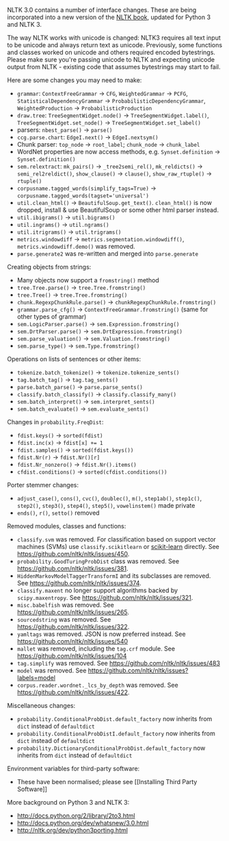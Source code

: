 NLTK 3.0 contains a number of interface changes. These are being incorporated into a new version of the [NLTK book](http://nltk.org/book), updated for Python 3 and NLTK 3.

The way NLTK works with unicode is changed: NLTK3 requires all text input to be unicode and always return text as unicode. Previously, some functions and classes worked on unicode and others required encoded bytestrings. Please make sure you're passing unicode to NLTK and expecting unicode output from NLTK - existing code that assumes bytestrings may start to fail.

Here are some changes you may need to make:
* `grammar`: `ContextFreeGrammar` &rarr; `CFG`, `WeightedGrammar` &rarr; `PCFG`, `StatisticalDependencyGrammar` &rarr; `ProbabilisticDependencyGrammar`, `WeightedProduction` &rarr; `ProbabilisticProduction`
* `draw.tree`: `TreeSegmentWidget.node()` &rarr; `TreeSegmentWidget.label()`, `TreeSegmentWidget.set_node()` &rarr; `TreeSegmentWidget.set_label()`
* parsers: `nbest_parse()` &rarr; `parse()`
* `ccg.parse.chart`: `EdgeI.next()` &rarr; `EdgeI.nextsym()`
* Chunk parser: `top_node` &rarr; `root_label`; `chunk_node` &rarr; `chunk_label`
* WordNet properties are now access methods, e.g. `Synset.definition` &rarr; `Synset.definition()`
* `sem.relextract`: `mk_pairs()` &rarr; `_tree2semi_rel()`, `mk_reldicts()` &rarr; `semi_rel2reldict()`, `show_clause()` &rarr; `clause()`, `show_raw_rtuple()` &rarr; `rtuple()`
* `corpusname.tagged_words(simplify_tags=True)` &rarr; `corpusname.tagged_words(tagset='universal')`
* `util.clean_html()` &rarr; `BeautifulSoup.get_text()`. `clean_html()` is now dropped, install & use BeautifulSoup or some other html parser instead.
* `util.ibigrams()` &rarr; `util.bigrams()`
* `util.ingrams()` &rarr; `util.ngrams()`
* `util.itrigrams()` &rarr; `util.trigrams()`
* `metrics.windowdiff` &rarr; `metrics.segmentation.windowdiff()`, `metrics.windowdiff.demo()` was removed.
* `parse.generate2` was re-written and merged into `parse.generate`

Creating objects from strings:
* Many objects now support a `fromstring()` method
* `tree.Tree.parse()` &rarr; `tree.Tree.fromstring()`
* `tree.Tree()` &rarr; `tree.Tree.fromstring()`
* `chunk.RegexpChunkRule.parse()` &rarr; `chunkRegexpChunkRule.fromstring()`
* `grammar.parse_cfg()` &rarr; `ContextFreeGrammar.fromstring()` (same for other types of grammar)
* `sem.LogicParser.parse()` &rarr; `sem.Expression.fromstring()`
* `sem.DrtParser.parse()` &rarr; `sem.DrtExpression.fromstring()`
* `sem.parse_valuation()` &rarr; `sem.Valuation.fromstring()`
* `sem.parse_type()` &rarr; `sem.Type.fromstring()`

Operations on lists of sentences or other items:
* `tokenize.batch_tokenize()` &rarr; `tokenize.tokenize_sents()`
* `tag.batch_tag()` &rarr; `tag.tag_sents()`
* `parse.batch_parse()` &rarr; `parse.parse_sents()`
* `classify.batch_classify()` &rarr; `classify.classify_many()`
* `sem.batch_interpret()` &rarr; `sem.interpret_sents()`
* `sem.batch_evaluate()` &rarr; `sem.evaluate_sents()`

Changes in `probability.FreqDist`:
* `fdist.keys()` &rarr; `sorted(fdist)`
* `fdist.inc(x)` &rarr; `fdist[x] += 1`
* `fdist.samples()` &rarr; `sorted(fdist.keys())`
* `fdist.Nr(r)` &rarr; `fdist.Nr()[r]`
* `fdist.Nr_nonzero()` &rarr; `fdist.Nr().items()`
* `cfdist.conditions()` &rarr; `sorted(cfdist.conditions())`

Porter stemmer changes:

* `adjust_case()`, `cons()`, `cvc()`, `doublec()`, `m()`, `step1ab()`, `step1c()`, `step2()`, `step3()`, `step4()`, `step5()`, `vowelinstem()` made private
* `ends()`, `r()`, `setto()` removed

Removed modules, classes and functions:

* `classify.svm` was removed. For classification based on support vector machines (SVMs) use `classify.scikitlearn` or [scikit-learn](http://scikit-learn.org) directly. See https://github.com/nltk/nltk/issues/450.
* `probability.GoodTuringProbDist` class was removed. See https://github.com/nltk/nltk/issues/381.
* `HiddenMarkovModelTaggerTransformI` and its subclasses are removed. See https://github.com/nltk/nltk/issues/374.
* `classify.maxent` no longer support algorithms backed by `scipy.maxentropy`. See https://github.com/nltk/nltk/issues/321.
* `misc.babelfish` was removed. See https://github.com/nltk/nltk/issues/265.
* `sourcedstring` was removed. See https://github.com/nltk/nltk/issues/322.
* `yamltags` was removed. JSON is now preferred instead. See https://github.com/nltk/nltk/issues/540
* `mallet` was removed, including the `tag.crf` module. See https://github.com/nltk/nltk/issues/104
* `tag.simplify` was removed. See https://github.com/nltk/nltk/issues/483
* `model` was removed. See https://github.com/nltk/nltk/issues?labels=model
* `corpus.reader.wordnet._lcs_by_depth` was removed. See https://github.com/nltk/nltk/issues/422.

Miscellaneous changes:

* `probability.ConditionalProbDist.default_factory` now inherits from `dict` instead of `defaultdict`
* `probability.ConditionalProbDistI.default_factory` now inherits from `dict` instead of `defaultdict`
* `probability.DictionaryConditionalProbDist.default_factory` now inherits from `dict` instead of `defaultdict`

Environment variables for third-party software:

* These have been normalised; please see [[Installing Third Party Software]]

More background on Python 3 and NLTK 3:

* http://docs.python.org/2/library/2to3.html
* http://docs.python.org/dev/whatsnew/3.0.html
* http://nltk.org/dev/python3porting.html
